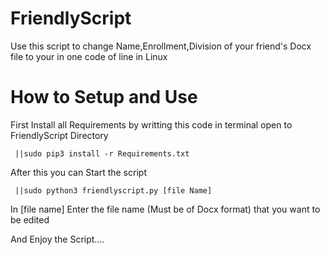 # FriendlyScript
Use this script to change Name,Enrollment,Division of your friend's Docx file to your in one code of line in Linux

# How to Setup and Use

First Install all Requirements by writting this code in terminal open to FriendlyScript Directory

     ||sudo pip3 install -r Requirements.txt

After this you can Start the script

     ||sudo python3 friendlyscript.py [file Name]

In [file name] Enter the file name (Must be of Docx format) that you want to be edited

And Enjoy the Script....

